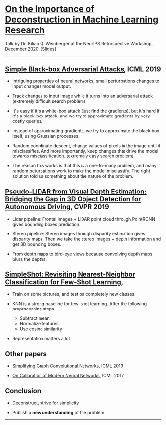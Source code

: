 # [On the Importance of Deconstruction in Machine Learning Research](https://www.youtube.com/watch?v=kY2NHSKBi10)

Talk by Dr. Kilian Q. Weinberger at the NeurIPS Retrospective Workshop, December 2020. [[Slides](https://www.youtube.com/redirect?event=video_description&redir_token=QUFFLUhqbkp5ajFDNmZxd29kNWQzQ0E1bGJsWktTLWNwd3xBQ3Jtc0tua1p0bTU5OWZudm9DNlJZOW5lSkp6Y0M2MG13R0dZbktEajZtbXlnSGJ2czdJaEIwTXBMVEtmSXNvd1lYMlNSc3dfaklhWld2Mkl6TmpXYUlaNm1CcGsyMkFsT1pIbGRTbEZ2d0JtSW03cDhkbUlrUQ&q=https%3A%2F%2Fslideslive.com%2F38938218%2Fthe-importance-of-deconstruction%3Ffbclid%3DIwAR2zQ0y6WFmxv-2sHPVOhd8UirYW2vyU7hlSnnh4rXX3NtOma_kR9aG10Y4&v=kY2NHSKBi10)]

---

## [Simple Black-box Adversarial Attacks](https://arxiv.org/abs/1905.07121), ICML 2019

- [Intriguing properties of neural networks](https://arxiv.org/abs/1312.6199), small perturbations changes to input changes model output.

- Track changes to input image while it turns into an adversarial attack (extremely difficult search problem)

- It's easy if it's a white-box attack (just find the gradients), but it's hard if it's a black-box attack, and we try to approximate gradients by very costly queries.

- Instead of approximating gradients, we try to approximate the black box itself, using Gaussian processes.

- Random coordinate descent, change values of pixels in the image until it misclassifies. And more importantly, keep changes that drive the model towards misclassification. (extremely easy search problem)

- The reason this works is that this is a one-to-many problem, and many random peturbations work to make the model misclassify. The right solution told us something about the nature of the problem.

## [Pseudo-LiDAR from Visual Depth Estimation: Bridging the Gap in 3D Object Detection for Autonomous Driving](https://arxiv.org/abs/1812.07179), CVPR 2019

- Lidar pipeline: Frontal images + LiDAR point cloud through PointRCNN gives bounding boxes prediction.

- Stereo pipeline: Stereo images through disparity estimation gives disparity maps. Then we take the stereo images + depth information and get 3D bounding boxes.

- From depth maps to bird-eye views because convolving depth maps blurs the depths.

## [SimpleShot: Revisiting Nearest-Neighbor Classification for Few-Shot Learning](https://arxiv.org/abs/1911.04623),

- Train on some pictures, and test on completely new classes.

- KNN is a strong baseline for few-shot learning. After the following preprocessing steps
    - Subtract mean
    - Normalize features
    - Use cosine similarity

- Representation matters a lot

## Other papers

- [Simplifying Graph Convolutional Networks](https://arxiv.org/abs/1902.07153), ICML 2019

- [On Calibration of Modern Neural Networks](https://arxiv.org/abs/1706.04599), ICML 2017

## Conclusion

- Deconstruct, strive for simplicity

- Publish a **new understanding** of the problem.

---

